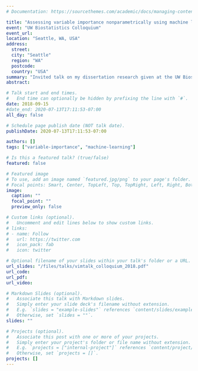 ```yaml
---
# Documentation: https://sourcethemes.com/academic/docs/managing-content/

title: "Assessing variable importance nonparametrically using machine learning techniques"
event: "UW Biostatistics Colloquium"
event_url:
location: "Seattle, WA, USA"
address:
  street:
  city: "Seattle"
  region: "WA"
  postcode:
  country: "USA"
summary: "Invited talk on my dissertation research given at the UW Biostatistics Colloquium"
abstract:

# Talk start and end times.
#   End time can optionally be hidden by prefixing the line with `#`.
date: 2018-09-15
#date_end: 2020-07-13T17:11:53-07:00
all_day: false

# Schedule page publish date (NOT talk date).
publishDate: 2020-07-13T17:11:53-07:00

authors: []
tags: ["variable-importance", "machine-learning"]

# Is this a featured talk? (true/false)
featured: false

# Featured image
# To use, add an image named `featured.jpg/png` to your page's folder.
# Focal points: Smart, Center, TopLeft, Top, TopRight, Left, Right, BottomLeft, Bottom, BottomRight.
image:
  caption: ""
  focal_point: ""
  preview_only: false

# Custom links (optional).
#   Uncomment and edit lines below to show custom links.
# links:
# - name: Follow
#   url: https://twitter.com
#   icon_pack: fab
#   icon: twitter

# Optional filename of your slides within your talk's folder or a URL.
url_slides: "/files/talks/vimtalk_colloquium_2018.pdf"
url_code:
url_pdf:
url_video:

# Markdown Slides (optional).
#   Associate this talk with Markdown slides.
#   Simply enter your slide deck's filename without extension.
#   E.g. `slides = "example-slides"` references `content/slides/example-slides.md`.
#   Otherwise, set `slides = ""`.
slides: ""

# Projects (optional).
#   Associate this post with one or more of your projects.
#   Simply enter your project's folder or file name without extension.
#   E.g. `projects = ["internal-project"]` references `content/project/deep-learning/index.md`.
#   Otherwise, set `projects = []`.
projects: []
---
```

